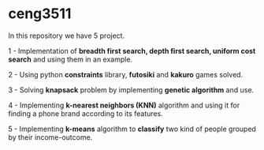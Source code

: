 # ceng3511

In this repository we have 5 project.

1 - Implementation of **breadth first search, depth first search, uniform cost search** and using them in an example.

2 - Using python **constraints** library, **futosiki** and **kakuro** games solved.

3 - Solving **knapsack** problem by implementing **genetic algorithm** and use.  

4 - Implementing **k-nearest neighbors (KNN)** algorithm and using it for finding a phone brand according to its features.

5 - Implementing **k-means** algorithm to **classify** two kind of people grouped by their income-outcome.
